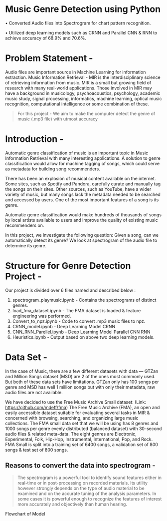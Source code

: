 # Music Genre Detection using Python

•	Converted Audio files into Spectrogram for chart pattern recognition.

•	Utilized deep learning models such as CRNN and Parallel CNN & RNN to achieve accuracy of 68.9% and 70.6%.




# Problem Statement -

Audio files are important source in Machine Learning for information extraction. Music Information Retrieval - MIR is the interdisciplinary science of retrieving information from music. MIR is a small but growing field of research with many real-world applications. Those involved in MIR may have a background in musicology, psychoacoustics, psychology, academic music study, signal processing, informatics, machine learning, optical music recognition, computational intelligence or some combination of these.

 

> For this project - We aim to make the computer detect the genre of music (.mp3 file) with utmost accuracy

 
 
# Introduction - 

Automatic genre classification of music is an important topic in Music Information Retrieval with many interesting applications. A solution to genre classification would allow for machine tagging of songs, which could serve as metadata for building song recommenders. 

There has been an explosion of musical content available on the internet. Some sites, such as Spotify and Pandora, carefully curate and manually tag the songs on their sites. Other sources, such as YouTube, have a wider variety of music, but many songs lack the metadata needed to be searched and accessed by users. One of the most important features of a song is its genre.

Automatic genre classification would make hundreds of thousands of songs by local artists available to users and improve the quality of existing music recommenders on.

In this project, we investigate the following question: Given a song, can we automatically detect its genre? We look at spectrogram of the audio file to determine its genre.



# Structure for Genre Detection Project - 

Our project is divided over 6 files named and described below :

1) spectrogram_playmusic.ipynb -   Contains the spectrograms of distinct genres.
2) load_fma_dataset.ipynb -        The FMA dataset is loaded & feature engineering was performed.                                                                       
3) Convert_to_npz.ipynb -          Code to convert .mp3 music files to npz.
4) CRNN_model.ipynb -              Deep Learning Model CRNN
5) CNN_RNN_Parellel.ipynb -        Deep Learning Model Parallel CNN RNN
6) Heuristics.ipynb -              Output based on above two deep learning models.




# Data Set - 

In the case of Music, there are a few different datasets with data — GTZan and Million Songs dataset (MSD) are 2 of the ones most commonly used. But both of these data sets have limitations. GTZan only has 100 songs per genre and MSD has well 1 million songs but with only their metadata, raw audio files are not available. 

We have decided to use the Free Music Archive Small dataset:
(Link: https://github.com/mdeff/fma)
The Free Music Archive (FMA), an open and easily accessible dataset suitable for evaluating several tasks in MIR & concerned with browsing, searching, and organizing large music collections. The FMA small data set that we will be using has 8 genres and 1000 songs per genre evenly distributed (balanced dataset) with 30-second audio files & related meta-data. The eight genres are Electronic, Experimental, Folk, Hip-Hop, Instrumental, International, Pop, and Rock. FMA Small is split into a training set of 6400 songs, a validation set of 800 songs & test set of 800 songs.


 
## Reasons to convert the data into spectrogram - 
> The spectrogram is a powerful tool to identify sound features either in real-time or in post-processing on recorded materials. Its utility however strongly depends on the type of audio material to be examined and on the accurate tuning of the analysis parameters. In some cases it is powerful enough to recognize the features of interest more accurately and objectively than human hearing.

 
Flowchart of Model
